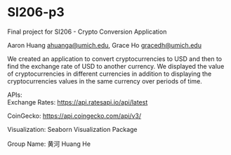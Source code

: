 # SI206-p3
Final project for SI206 - Crypto Conversion Application

Aaron Huang ahuanga@umich.edu, Grace Ho gracedh@umich.edu

We created an application to convert cryptocurrencies to USD and then to find the exchange rate of USD to another currency. We displayed the value of cryptocurrencies in different currencies in addition to displaying the cryptocurrencies values in the same currency over periods of time.

APIs:    
Exchange Rates: https://api.ratesapi.io/api/latest

CoinGecko: https://api.coingecko.com/api/v3/ 

Visualization: Seaborn Visualization Package


Group Name: 黄河 Huang He 
